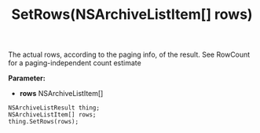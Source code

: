 ﻿---
uid: crmscript_ref_NSArchiveListResult_SetRows
title: SetRows(NSArchiveListItem[] rows)
intellisense: NSArchiveListResult.SetRows
keywords: NSArchiveListResult, GetRows
so.topic: reference
---

The actual rows, according to the paging info, of the result. See RowCount for a paging-independent count estimate

**Parameter:** 
 - **rows** NSArchiveListItem[]

```crmscript
NSArchiveListResult thing;
NSArchiveListItem[] rows;
thing.SetRows(rows);
```

